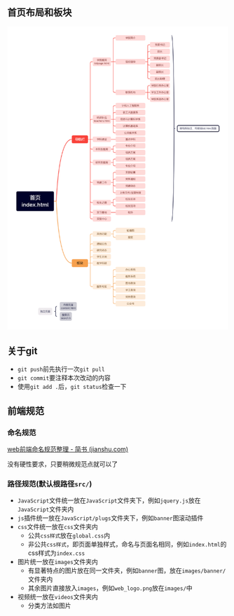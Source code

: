 ## 首页布局和板块

![](other-files/首页板块.png)

## 关于git

* `git push`前先执行一次`git pull`
* `git commit`要注释本次改动的内容
* 使用`git add .`后，`git status`检查一下



## 前端规范

### 命名规范

[web前端命名规范整理 - 简书 (jianshu.com)](https://www.jianshu.com/p/6417143c4b18)

没有硬性要求，只要稍微规范点就可以了



### 路径规范(默认根路径`src/`)

* `JavaScript`文件统一放在`JavaScript`文件夹下，例如`jquery.js`放在`JavaScript`文件夹内
* `js`插件统一放在`JavaScript/plugs`文件夹下，例如`banner`图滚动插件
* `css`文件统一放在`css`文件夹内
    * 公共`css样式`放在`global.css`内
    * 非公共`css样式`，即页面单独样式，命名与页面名相同，例如`index.html`的css样式为`index.css`
* 图片统一放在`images`文件夹内
    * 有显著特点的图片放在同一文件夹，例如`banner`图，放在`images/banner/`文件夹内
    * 其余图片直接放入`images`，例如`web_logo.png`放在`images/`中
* 视频统一放在`videos`文件夹内
    * 分类方法如图片